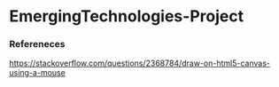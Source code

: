 # EmergingTechnologies-Project

### Refereneces
https://stackoverflow.com/questions/2368784/draw-on-html5-canvas-using-a-mouse